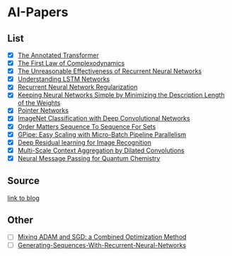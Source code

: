 # AI-Papers

## List 
- [x] [The Annotated Transformer](https://github.com/Ojkee/Math-for-machine-learning-notes/blob/main/Papers/The-Annotated-Transformer.pdf)
- [x] [The First Law of Complexodynamics](https://scottaaronson.blog/?p=762)
- [x] [The Unreasonable Effectiveness of Recurrent Neural Networks](https://github.com/Ojkee/Math-for-machine-learning-notes/blob/main/Papers/The-Unreasonable-Effectiveness-of-Recurrent-Neural-Networks.pdf)
- [x] [Understanding LSTM Networks](https://github.com/Ojkee/Math-for-machine-learning-notes/blob/main/Papers/Understanding-LSTM-Networks.pdf)
- [x] [Recurrent Neural Network Regularization](https://github.com/Ojkee/Math-for-machine-learning-notes/blob/main/Papers/Recurrent-Neaural-Network-Regularization.pdf)
- [x] [Keeping Neural Networks Simple by Minimizing the Description Length of the Weights](https://github.com/Ojkee/Math-for-machine-learning-notes/blob/main/Papers/Keeping-Neural-Networks-Simple-by-Minimizing-the-Description-Length-of-the-Weights.pdf)
- [x] [Pointer Networks](https://github.com/Ojkee/Math-for-machine-learning-notes/blob/main/Papers/Pointer-Networks.pdf)
- [x] [ImageNet Classification with Deep Convolutional Networks](https://github.com/Ojkee/Math-for-machine-learning-notes/blob/main/Papers/ImageNet-Classification-with-Deep-Convolutional-Networks.pdf)
- [x] [Order Matters Sequence To Sequence For Sets](https://github.com/Ojkee/Math-for-machine-learning-notes/blob/main/Papers/Order-Matters-Sequence-To-Sequence-For-Sets.pdf)
- [x] [GPipe: Easy Scaling with Micro-Batch Pipeline Parallelism](https://github.com/Ojkee/Math-for-machine-learning-notes/blob/main/Papers/GPipe-Easy-Scaling-with-Micro-Batch-Pipeline-Parallelism)
- [x] [Deep Residual learning for Image Recognition](https://github.com/Ojkee/Math-for-machine-learning-notes/blob/main/Papers/Deep-Residual-learning-for-Image-Recognition.pdf)
- [x] [Multi-Scale Context Aggregation by Dilated Convolutions](https://github.com/Ojkee/Math-for-machine-learning-notes/blob/main/Papers/Multi-Scale-Context-Aggregation-by-Dilated-Convolutions.pdf)
- [x] [Neural Message Passing for Quantum Chemistry](https://github.com/Ojkee/Math-for-machine-learning-notes/blob/main/Papers/Neural-Message-Passing-for-Quantum-Chemistry.pdf)

## Source
[link to blog](https://blog.wangxm.com/2024/06/ilyas-secret-machine-learning-paper-list/)

## Other
- [ ] [Mixing ADAM and SGD: a Combined Optimization Method](https://github.com/Ojkee/Math-for-machine-learning-notes/blob/main/Papers/Mixing-ADAM-and-SGD-a-Combined-Optimization-Method.pdf)
- [ ] [Generating-Sequences-With-Recurrent-Neural-Networks](https://github.com/Ojkee/Math-for-machine-learning-notes/blob/main/Papers/Generating-Sequences-With-Recurrent-Neural-Networks.pdf) 
